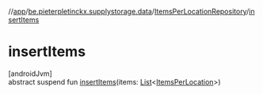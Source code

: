 //[app](../../../index.md)/[be.pieterpletinckx.supplystorage.data](../index.md)/[ItemsPerLocationRepository](index.md)/[insertItems](insert-items.md)

# insertItems

[androidJvm]\
abstract suspend fun [insertItems](insert-items.md)(items: [List](https://kotlinlang.org/api/latest/jvm/stdlib/kotlin.collections/-list/index.html)&lt;[ItemsPerLocation](../-items-per-location/index.md)&gt;)
